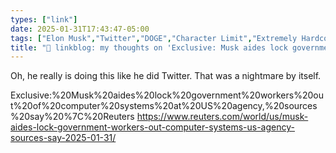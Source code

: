 ```yaml
---
types: ["link"]
date: 2025-01-31T17:43:47-05:00
tags: ["Elon Musk","Twitter","DOGE","Character Limit","Extremely Hardcore"]
title: "🔗 linkblog: my thoughts on 'Exclusive: Musk aides lock government workers out of computer systems at US agency, sources say'"
---
```

Oh, he really is doing this like he did Twitter. That was a nightmare by itself.

Exclusive:%20Musk%20aides%20lock%20government%20workers%20out%20of%20computer%20systems%20at%20US%20agency,%20sources%20say%20%7C%20Reuters
https://www.reuters.com/world/us/musk-aides-lock-government-workers-out-computer-systems-us-agency-sources-say-2025-01-31/
